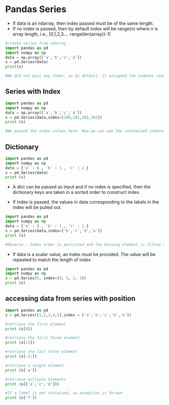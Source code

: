 
# Pandas Series

 - If data is an ndarray, then index passed must be of the same length.
 - If no index is passed, then by default index will be range(n) where n is array length, i.e., [0,1,2,3…. range(len(array))-1]

```python
#create series from ndarray
import pandas as pd
import numpy as np
data = np.array(['a','b','c','d'])
s = pd.Series(data)
print(s)

#We did not pass any index, so by default, it assigned the indexes ranging from 0 to len(data)-1, i.e., 0 to 3.

```

## Series with Index

```python
import pandas as pd
import numpy as np
data = np.array(['a','b','c','d'])
s = pd.Series(data,index=[100,101,102,103])
print (s)

#We passed the index values here. Now we can see the customized indexed values in the output.
```

## Dictionary

```python
import pandas as pd
import numpy as np
data = {'a' : 0., 'b' : 1., 'c' : 2.}
s = pd.Series(data)
print (s)
```

- A dict can be passed as input and if no index is specified, then the dictionary keys are taken in a sorted order to construct index.

- If index is passed, the values in data corresponding to the labels in the index will be pulled out.

```python
import pandas as pd
import numpy as np
data = {'a' : 0., 'b' : 1., 'c' : 2.}
s = pd.Series(data,index=['b','c','d','a'])
print (s)

#Observe − Index order is persisted and the missing element is filled with NaN (Not a Number).
```

 - If data is a scalar value, an index must be provided. The value will be repeated to match the length of index

```python
import pandas as pd
import numpy as np
s = pd.Series(5, index=[0, 1, 2, 3])
print (s)
```

## accessing data from series with position

```python
import pandas as pd
s = pd.Series([1,2,3,4,5],index = ['a','b','c','d','e'])

#retrieve the first element
print (s[0])

#retrieve the first three element
print (s[:3])

#retrieve the last three element
print (s[-3:])

#retrieve a single element
print (s['a'])

#retrieve multiple elements
print (s[['a','c','d']])

#If a label is not contained, an exception is thrown
print (s['f'])
```
